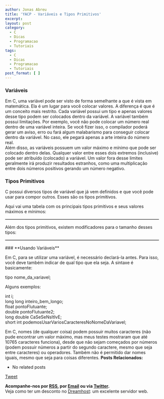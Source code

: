 ```yaml
---
author: Jonas Abreu
title: 'YACP - Variáveis e Tipos Primitivos'
excerpt:
layout: post
category:
  - C
  - Dicas
  - Programacao
  - Tutoriais
tags:
  - C
  - Dicas
  - Programacao
  - Tutoriais
post_format: [ ]
---
```

### **Variáveis**

Em C, uma variável pode ser visto de forma semelhante a que é vista em matemática. Ela é um lugar para você colocar valores. A diferença é que é um conceito mais restrito. Cada variável possui um tipo e apenas valores desse tipo podem ser colocados dentro da variável. A variável também possui limitações. Por exemplo, você não pode colocar um número real dentro de uma variável inteira. Se você fizer isso, o compilador poderá gerar um aviso, erro ou fará algum malabarismo para conseguir colocar dentro da variável. No caso, ele pegará apenas a arte inteira do número real.  
Além disso, as variáveis possuem um valor máximo e mínimo que pode ser colocado dentro delas. Qualquer valor entre esses dois extremos (inclusive) pode ser atribuído (colocado) a variável. Um valor fora desse limites geralmente irá produzir resultados estranhos, como uma multiplicação entre dois números positivos gerando um número negativo.

### **Tipos Primitivos**

C possui diversos tipos de variável que já vem definidos e que você pode usar para compor outros. Esses são os tipos primitivos. 

Aqui vai uma tabela com os principais tipos primitivos e seus valores máximos e mínimos:<table border=1> 

</table> 
Além dos tipos primitivos, existem modificadores para o tamanho desses tipos:<table border=1> 

</table> 
### **Usando Variáveis**

Em C, para se utilizar uma variável, é necessário declará-la antes. Para isso, você deve também indicar de qual tipo que ela seja. A sintaxe é basicamente:

tipo nome\_da\_variavel;

Alguns exemplos:

int i;  
long long inteiro\_bem\_longo;  
float pontoFlutuante;  
double pontoFlutuante2;  
long double CaSeSeNsItIvE;  
short int podemosUsarVariosCaracteresNoNomeDaVariavel;

Em C, nomes (de qualquer coisa) podem possuir muitos caracteres (não pude encontrar um valor máximo, mas meus testes mostraram que até 10765 caracteres funciona), desde que não sejam começados por números (podem possuir números a partir do segundo caractere, mesmo que seja entre caracteres) ou operadores. Também não é permitido dar nomes iguais, mesmo que seja para coisas diferentes. 
**Posts Relacionados:** 
*   No related posts



[Tweet][1] 





**Acompanhe-nos por [ RSS][2], por [Email][3] ou via [Twitter][4].**  
Veja como ter um desconto no [Dreamhost][5]: um excelente servidor web.

 [1]: https://twitter.com/share
 [2]: http://feeds.feedburner.com/VidaGeek
 [3]: http://feedburner.google.com/fb/a/mailverify?uri=VidaGeek&loc=pt_BR
 [4]: http://twitter.com/blogvidageek
 [5]: http://vidageek.net/dreamhost/
